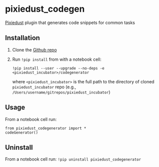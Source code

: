# pixiedust_codegen

[Pixiedust](https://github.com/ibm-cds-labs/pixiedust) plugin that generates code snippets for common tasks  


## Installation

1. Clone the [Github repo](https://github.com/ibm-cds-labs/pixiedust_incubator)

2. Run `!pip install` from with a notebook cell:
	
	```
	!pip install --user --upgrade --no-deps -e <pixiedust_incubator>/codegenerator
	```
	
	where `<pixiedust_incubator>` is the full path to the directory of cloned `pixiedust_incubator` repo (e.g., `/Users/username/gitrepos/pixiedust_incubator`)  


## Usage

From a notebook cell run:

```
from pixiedust_codegenerator import *
codeGenerator()
```

## Uninstall

From a notebook cell run: `!pip uninstall pixiedust_codegenerator`